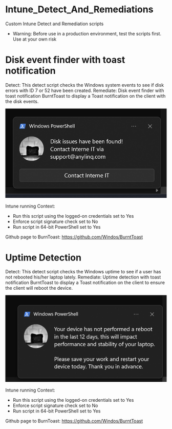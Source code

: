 # Intune_Detect_And_Remediations
Custom Intune Detect and Remediation scripts

* Warning: Before use in a production environment, test the scripts first. Use at your own risk

# Disk event finder with toast notification
Detect: This detect script checks the Windows system events to see if disk errors with ID 7 or 52 have been created.
Remediate: Disk event finder with toast notification BurntToast to display a Toast notification on the client with the disk events.

![afbeelding](https://raw.githubusercontent.com/AnyLinQ-B-V/Intune_Detect_And_Remediations/main/assets/Disk_Events_Remediation.jpg)

Intune running Context: 
 - Run this script using the logged-on credentials set to Yes
 - Enforce script signature check set to No
 - Run script in 64-bit PowerShell set to Yes

Github page to BurnToast: https://github.com/Windos/BurntToast

# Uptime Detection
Detect: This detect script checks the Windows uptime to see if a user has not rebooted his/her laptop lately.
Remediate: Uptime detection with toast notification BurntToast to display a Toast notification on the client to ensure the client will reboot the device.


![afbeelding](https://raw.githubusercontent.com/AnyLinQ-B-V/Intune_Detect_And_Remediations/main/assets/Uptime_Remediation.png)

Intune running Context: 
 - Run this script using the logged-on credentials set to Yes
 - Enforce script signature check set to No
 - Run script in 64-bit PowerShell set to Yes

Github page to BurnToast: https://github.com/Windos/BurntToast